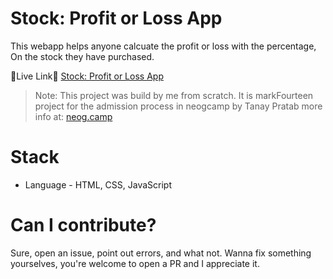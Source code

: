 # Stock: Profit or Loss App

This webapp helps anyone calcuate the profit or loss with the percentage, On the stock they have purchased.

🔗Live Link🔗 [Stock: Profit or Loss App](https://stock-profit-or-loss-webapp.netlify.app/)

> Note: This project was build by me from scratch. It is markFourteen project for the admission process in neogcamp by Tanay Pratab more info at: [neog.camp](https://neog.camp)

# Stack

- Language - HTML, CSS, JavaScript

# Can I contribute?

Sure, open an issue, point out errors, and what not. Wanna fix something yourselves, you're welcome to open a PR and I appreciate it.
